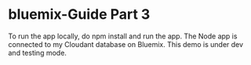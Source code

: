 # bluemix-Guide Part 3

To run the app locally, do npm install and run the app.
The Node app is connected to my Cloudant database on Bluemix.
This demo is under dev and testing mode.